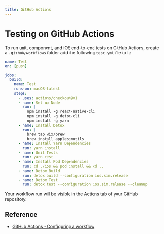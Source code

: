 ```yaml
---
title: GitHub Actions
---
```


# Testing on GitHub Actions

To run unit, component, and iOS end-to-end tests on GitHub Actions, create a `.github/workflows` folder add the following `test.yml` file to it:

```yml
name: Test
on: [push]

jobs:
  build:
    name: Test
    runs-on: macOS-latest
    steps:
      - uses: actions/checkout@v1
      - name: Set up Node
        run: |
          npm install -g react-native-cli
          npm install -g detox-cli
          npm install -g yarn
      - name: Install Detox
        run: |
          brew tap wix/brew
          brew install applesimutils
      - name: Install Yarn Dependencies
        run: yarn install
      - name: Unit Tests
        run: yarn test
      - name: Install Pod Dependencies
        run: cd ./ios && pod install && cd ..
      - name: Detox Build
        run: detox build --configuration ios.sim.release
      - name: Detox Test
        run: detox test --configuration ios.sim.release --cleanup
```

Your workflow run will be visible in the Actions tab of your GitHub repository.

## Reference

- [GitHub Actions - Configuring a workflow](https://help.github.com/en/actions/automating-your-workflow-with-github-actions/configuring-a-workflow)
